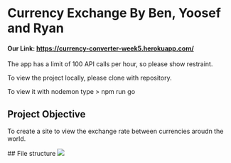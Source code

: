 # Currency Exchange By Ben, Yoosef and Ryan

#### Our Link: https://currency-converter-week5.herokuapp.com/

The app has a limit of 100 API calls per hour, so please show restraint.

To view the project locally, please clone with repository.

To view it with nodemon type > npm run go

## Project Objective

To create a site to view the exchange rate between currencies aroudn the world.

## File structure
![](https://user-images.githubusercontent.com/39595382/43452843-248cd642-94c1-11e8-936f-c4da748379e5.jpg)
